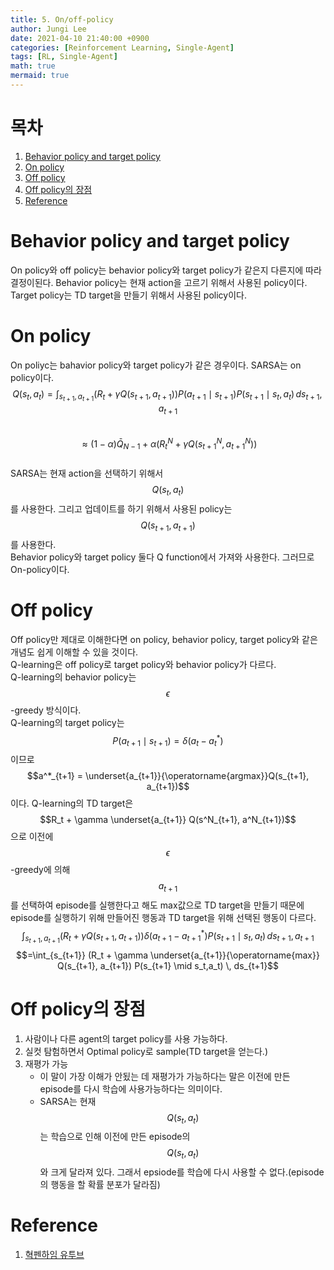 ```yaml
---
title: 5. On/off-policy 
author: Jungi Lee
date: 2021-04-10 21:40:00 +0900
categories: [Reinforcement Learning, Single-Agent]
tags: [RL, Single-Agent]
math: true
mermaid: true
---
```



# 목차  
1. [Behavior policy and target policy](#behavior-policy-and-target-policy)  
1. [On policy](#on-policy)
1. [Off policy](#off-policy)
1. [Off policy의 장점](#off-policy의-장점)
1. [Reference](#reference)

# Behavior policy and target policy 
On policy와 off policy는 behavior policy와 target policy가 같은지 다른지에 따라 결정이된다. 
Behavior policy는 현재 action을 고르기 위해서 사용된 policy이다.  
Target policy는 TD target을 만들기 위해서 사용된 policy이다.

# On policy  
On poliyc는 bahavior policy와 target policy가 같은 경우이다. SARSA는 on policy이다.  
$$Q(s_t, a_t) = \int_{s_{t+1},a_{t+1}} (R_t + \gamma Q(s_{t+1},a_{t+1})) P(a_{t+1} \mid s_{t+1}) P(s_{t+1} \mid s_t, a_t) \, ds_{t+1},a_{t+1} $$  
$$ \approx (1-\alpha) \bar{Q}_{N-1} + \alpha (R^N_t + \gamma Q(s^N_{t+1},a^N_{t+1}))$$  
SARSA는 현재 action을 선택하기 위해서 $$Q(s_t, a_t)$$를 사용한다. 그리고 업데이트를 하기 위해서 사용된 policy는 $$Q(s_{t+1}, a_{t+1})$$를 사용한다.  
Behavior policy와 target policy 둘다 Q function에서 가져와 사용한다. 그러므로 On-policy이다.  

# Off policy  
Off policy만 제대로 이해한다면 on policy, behavior policy, target policy와 같은 개념도 쉽게 이해할 수 있을 것이다.  
Q-learning은 off policy로 target policy와 behavior policy가 다르다.  
Q-learning의 behavior policy는 $$\epsilon$$-greedy 방식이다.  
Q-learning의 target policy는 $$P(a_{t+1} \mid s_{t+1}) = \delta(a_t - a^*_t)$$이므로 $$a^*_{t+1} = \underset{a_{t+1}}{\operatorname{argmax}}Q(s_{t+1}, a_{t+1})$$이다. 
Q-learning의 TD target은 $$R_t + \gamma \underset{a_{t+1}} Q(s^N_{t+1}, a^N_{t+1})$$으로 이전에 $$\epsilon$$-greedy에 의해 $$a_{t+1}$$를 선택하여 episode를 실행한다고 해도 max값으로 TD target을 만들기 때문에 episode를 실행하기 위해 만들어진 행동과 TD target을 위해 선택된 행동이 다르다.  
$$\int_{s_{t+1},a_{t+1}} (R_t + \gamma Q(s_{t+1}, a_{t+1})) \delta(a_{t+1} - a^*_{t+1})P(s_{t+1} \mid s_t, a_t) \, ds_{t+1},a_{t+1}$$
$$=\int_{s_{t+1}} (R_t + \gamma \underset{a_{t+1}}{\operatorname{max}} Q(s_{t+1}, a_{t+1}) P(s_{t+1} \mid s_t,a_t) \, ds_{t+1}$$  

# Off policy의 장점  
1. 사람이나 다른 agent의 target policy를 사용 가능하다.  
1. 실컷 탐험하면서 Optimal policy로 sample(TD target을 얻는다.)  
1. 재평가 가능  
	- 이 말이 가장 이해가 안됬는 데 재평가가 가능하다는 말은 이전에 만든 episode를 다시 학습에 사용가능하다는 의미이다.
	- SARSA는 현재 $$Q(s_t,a_t)$$는 학습으로 인해 이전에 만든 episode의 $$Q(s_t, a_t)$$와 크게 달라져 있다. 그래서 epsiode를 학습에 다시 사용할 수 없다.(episode의 행동을 할 확률 분포가 달라짐)  

# Reference
1. [혁펜하임 유투브][혁펜하임 유투브]

[혁펜하임 유투브]: https://www.youtube.com/watch?v=cvctS4xWSaU&list=PL_iJu012NOxehE8fdF9me4TLfbdv3ZW8g  
